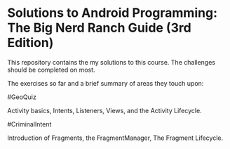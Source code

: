 # Solutions to Android Programming: The Big Nerd Ranch Guide (3rd Edition)

This repository contains the my solutions to this course. The challenges should be completed on most.

The exercises so far and a brief summary of areas they touch upon:

#GeoQuiz

Activity basics, Intents, Listeners, Views, and the Activity Lifecycle.

#CriminalIntent

Introduction of Fragments, the FragmentManager, The Fragment Lifecycle.
